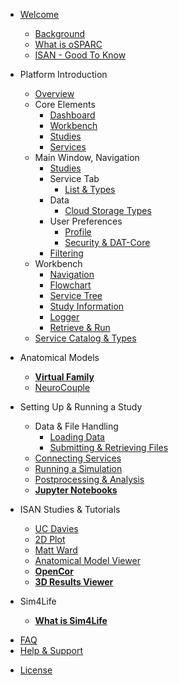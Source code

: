 <!-- _sidebar.md -->

* [Welcome](/)
  * [Background](/docs/welcome/background.md)
  * [What is oSPARC](/docs/welcome/what_is_osparc.md)
  * [ISAN - Good To Know](/docs/welcome/ISAN.md)

  <!-- * [Vision](/docs/welcome/vision.md) -->
* Platform Introduction
  * [Overview](/docs/platform_introduction/overview.md)
  * Core Elements
    * [Dashboard](/docs/platform_introduction/core_elements/dashboard.md)
    * [Workbench](/docs/platform_introduction/core_elements/workbench.md)
    * [Studies](/docs/platform_introduction/core_elements/studies.md)
    * [Services](/docs/platform_introduction/core_elements/services.md)
  * Main Window, Navigation
    <!-- * Studies -->
    * [Studies](/docs/platform_introduction/main_window_and_navigation/studies/my_studies.md)
      <!-- * [**Template Studies**](/docs/platform_introduction/main_window_and_navigation/studies/template_studies.md) -->
    * Service Tab
      <!-- * [Philosophy](/docs/platform_introduction/main_window_and_navigation/services/philosophy.md) -->
      * [List & Types](/docs/platform_introduction/main_window_and_navigation/services/types.md)
    * Data
      * [Cloud Storage Types](/docs/platform_introduction/main_window_and_navigation/data/cloud_storage_types/datcore.md)
        <!-- * [**SimCore S3**](/docs/platform_introduction/main_window_and_navigation/data/cloud_storage_types/simcore_s3.md)
        * [**DatCore**](/docs/platform_introduction/main_window_and_navigation/data/cloud_storage_types/datcore.md) -->
    * User Preferences
      * [Profile](/docs/platform_introduction/main_window_and_navigation/user_setup___preferences/profile.md)
      * [Security & DAT-Core](/docs/platform_introduction/main_window_and_navigation/user_setup___preferences/security_details.md)
    * [Filtering](/docs/platform_introduction/main_window_and_navigation/filtering.md)
  * Workbench
    * [Navigation](/docs/platform_introduction/workbench/navigation.md)
    * [Flowchart](/docs/platform_introduction/workbench/flowchart.md)
    * [Service Tree](/docs/platform_introduction/workbench/service_tree.md)
    * [Study Information](/docs/platform_introduction/workbench/study_information.md)
    * [Logger](/docs/platform_introduction/workbench/logger.md)
    * [Retrieve & Run](/docs/platform_introduction/workbench/refresh___retrieve.md)
  * [Service Catalog & Types](/docs/platform_introduction/service_catalog___types/service_types.md)
    <!-- * [Service Types](/docs/platform_introduction/service_catalog___types/service_types.md) -->
    <!-- * [Data](/docs/platform_introduction/service_catalog___types/data.md)
    * [**Modeling**](/docs/platform_introduction/service_catalog___types/modeling.md)
    * [Solver](/docs/platform_introduction/service_catalog___types/solver.md)
    * [Postpro](/docs/platform_introduction/service_catalog___types/postpro.md)
    * [Notebook](/docs/platform_introduction/service_catalog___types/notebook.md) -->
* Anatomical Models
  * [**Virtual Family**](/docs/anatomical_models/virtual_family.md)
  * [NeuroCouple](/docs/anatomical_models/neurocouple.md)
  <!-- * [Future: 3D EM-Neuro Stimulation Simulation](/docs/anatomical_models/future:_3d_em_neuro_stimulation_simulation.md) -->
* Setting Up & Running a Study
  * Data & File Handling
    * [Loading Data](/docs/setting_up___running_a_study/loading_data/loading_data.md)
    * [Submitting & Retrieving Files](/docs/setting_up___running_a_study/loading_data/submitting___retrieving_files.md)
  * [Connecting Services](/docs/setting_up___running_a_study/connecting_services.md)
  * [Running a Simulation](/docs/setting_up___running_a_study/running_a_model/simulation.md)
  * [Postprocessing & Analysis](/docs/setting_up___running_a_study/postprocessing___analysis/postpro_viewer_types.md)
  * [**Jupyter Notebooks**](/docs/setting_up___running_a_study/jupyter_notebooks.md)
* ISAN Studies & Tutorials
  * [UC Davies](/docs/isan_studies___tutorials/uc_davies.md)
  * [2D Plot](/docs/isan_studies___tutorials/2d_plot.md)
  * [Matt Ward](/docs/isan_studies___tutorials/matt_ward.md)
  * [Anatomical Model Viewer](/docs/isan_studies___tutorials/anatomical_viewer.md)
  * [**OpenCor**](/docs/isan_studies___tutorials/opencor.md)
  * [**3D Results Viewer**](/docs/isan_studies___tutorials/3D_view.md)

* Sim4Life
  * [**What is Sim4Life**](/docs/sim4life/what_is_sim4life.md)
<!-- * [Technical Requirements, Specs](/docs/technical_requirements__specs.md) -->
* [FAQ](/docs/faq.md)
* [Help & Support](/docs/help___support.md)
<!-- * [Glossary](/docs/glossary.md) -->
* [License](/docs/license.md)
